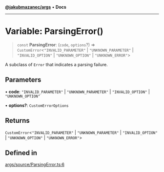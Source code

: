 [**@jakubmazanec/args**](../README.md) • **Docs**

---

# Variable: ParsingError()

> `const` **ParsingError**: (`code`, `options`?) => `CustomError`\<`"INVALID_PARAMETER"` \|
> `"UNKNOWN_PARAMETER"` \| `"INVALID_OPTION"` \| `"UNKNOWN_OPTION"` \| `"UNKNOWN_ERROR"`\>

A subclass of `Error` that indicates a parsing failure.

## Parameters

• **code**: `"INVALID_PARAMETER"` \| `"UNKNOWN_PARAMETER"` \| `"INVALID_OPTION"` \|
`"UNKNOWN_OPTION"`

• **options?**: `CustomErrorOptions`

## Returns

`CustomError`\<`"INVALID_PARAMETER"` \| `"UNKNOWN_PARAMETER"` \| `"INVALID_OPTION"` \|
`"UNKNOWN_OPTION"` \| `"UNKNOWN_ERROR"`\>

## Defined in

[args/source/ParsingError.ts:6](https://github.com/jakubmazanec/tools/blob/eb8c22844f0a0aa0874efeab93afc2bd96c269e6/packages/args/source/ParsingError.ts#L6)
